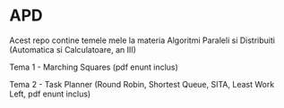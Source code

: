 # APD

Acest repo contine temele mele la materia Algoritmi Paraleli si Distribuiti (Automatica si Calculatoare, an III)

Tema 1 - Marching Squares (pdf enunt inclus)

Tema 2 - Task Planner (Round Robin, Shortest Queue, SITA, Least Work Left, pdf enunt inclus)
